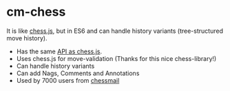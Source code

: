 # cm-chess 

It is like [chess.js](https://github.com/jhlywa/chess.js), 
but in ES6 and can handle history variants (tree-structured move history).

- Has the same [API as chess.js](https://github.com/jhlywa/chess.js/blob/master/README.md).
- Uses chess.js for move-validation (Thanks for this nice chess-library!)
- Can handle history variants
- Can add Nags, Comments and Annotations
- Used by 7000 users from [chessmail](https://www.chessmail.eu)

